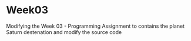 # Week03

Modifying the Week 03 - Programming Assignment to contains the planet Saturn destenation and modify the source code 